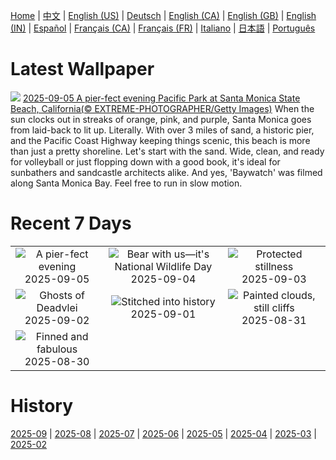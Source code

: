 [Home](../README.md) | [中文](zh-CN.md) | [English (US)](en-US.md) | [Deutsch](de-DE.md) | [English (CA)](en-CA.md) | [English (GB)](en-GB.md) | [English (IN)](en-IN.md) | [Español](es-ES.md) | [Français (CA)](fr-CA.md) | [Français (FR)](fr-FR.md) | [Italiano](it-IT.md) | [日本語](ja-JP.md) | [Português](pt-BR.md)

# Latest Wallpaper
![](https://www.bing.com/th?id=OHR.SunsetPier_EN-US7261804528_UHD.jpg)
[2025-09-05 A pier-fect evening Pacific Park at Santa Monica State Beach, California(© EXTREME-PHOTOGRAPHER/Getty Images)](https://www.bing.com/th?id=OHR.SunsetPier_EN-US7261804528_UHD.jpg)
When the sun clocks out in streaks of orange, pink, and purple, Santa Monica goes from laid-back to lit up. Literally. With over 3 miles of sand, a historic pier, and the Pacific Coast Highway keeping things scenic, this beach is more than just a pretty shoreline. Let's start with the sand. Wide, clean, and ready for volleyball or just flopping down with a good book, it's ideal for sunbathers and sandcastle architects alike. And yes, 'Baywatch' was filmed along Santa Monica Bay. Feel free to run in slow motion.

# Recent 7 Days
|  |  |  |
|:---:|:---:|:---:|
| ![](https://www.bing.com/th?id=OHR.SunsetPier_EN-US7261804528_400x240.jpg "A pier-fect evening") 2025-09-05 | ![](https://www.bing.com/th?id=OHR.WrestlingBears_EN-US4338158114_400x240.jpg "Bear with us—it's National Wildlife Day") 2025-09-04 | ![](https://www.bing.com/th?id=OHR.MinnesotaWaters_EN-US4282198656_400x240.jpg "Protected stillness") 2025-09-03 |
| ![](https://www.bing.com/th?id=OHR.DeadvleiTrees_EN-US4233800313_400x240.jpg "Ghosts of Deadvlei") 2025-09-02 | ![](https://www.bing.com/th?id=OHR.LaborDayChicago_EN-US3947410593_400x240.jpg "Stitched into history") 2025-09-01 | ![](https://www.bing.com/th?id=OHR.ScottsBluff_EN-US3893566724_400x240.jpg "Painted clouds, still cliffs") 2025-08-31 |
| ![](https://www.bing.com/th?id=OHR.MaldivesWhaleShark_EN-US3819740955_400x240.jpg "Finned and fabulous") 2025-08-30 |  |  |

# History
[2025-09](../archives/wallpaper/en-US/w_2025_09.md) | [2025-08](../archives/wallpaper/en-US/w_2025_08.md) | [2025-07](../archives/wallpaper/en-US/w_2025_07.md) | [2025-06](../archives/wallpaper/en-US/w_2025_06.md) | [2025-05](../archives/wallpaper/en-US/w_2025_05.md) | [2025-04](../archives/wallpaper/en-US/w_2025_04.md) | [2025-03](../archives/wallpaper/en-US/w_2025_03.md) | [2025-02](../archives/wallpaper/en-US/w_2025_02.md)
